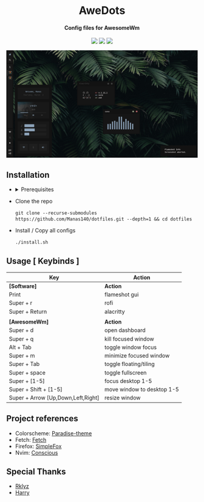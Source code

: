 <h1 align="center">AweDots</h1>
<h4 align="center">Config files for AwesomeWm</h4>

<p align="center">
  <a href="https://github.com/Manas140/dotfiles/stargazers"><img src="https://img.shields.io/github/stars/Manas140/dotfiles?colorA=151515&colorB=8C977D&style=for-the-badge&logo=starship"></a>
  <a href="https://github.com/Manas140/dotfiles/issues"><img src="https://img.shields.io/github/issues/Manas140/dotfiles?colorA=151515&colorB=B66467&style=for-the-badge&logo=bugatti"></a>
  <a href="https://github.com/Manas140/dotfiles/network/members"><img src="https://img.shields.io/github/forks/Manas140/dotfiles?colorA=151515&colorB=8DA3B9&style=for-the-badge&logo=github"></a>
</p>

<p align="center">
  <img src="preview.png">
</p>

## Installation

- <details><summary>Prerequisites</summary>

  > Must have, just to make sure everything works properly

    ```
    awesome bluez elogind flameshot alacritty mpd mpDris2 nmcli picom playerctl pulsemixer redshift rofi xsettingsd zsh
    ```

  > Suggested, makes everything feel complete

    ```
    kitty chromium ncmpcpp nvim lf zathura
    ```

- Clone the repo

  ```
  git clone --recurse-submodules https://github.com/Manas140/dotfiles.git --depth=1 && cd dotfiles
  ```

- Install / Copy all configs

  ```
  ./install.sh 
  ```

</details>

## Usage [ Keybinds ] 
| Key                                  | Action                     |
| -----                                | -----                      |
| **[Software]**                       | **Action**                 |
| Print                                | flameshot gui              |
| Super + r                            | rofi                       |
| Super + Return                       | alacritty                  |
|                                      |                            |
| **[AwesomeWm]**                      | **Action**                 |
| Super + d                            | open dashboard             |
| Super + q                            | kill focused window        |
| Alt + Tab                            | toggle window focus        |
| Super + m                            | minimize focused window    |
| Super + Tab                          | toggle floating/tiling     |
| Super + space                        | toggle fullscreen          |
| Super + [1-5]                        | focus desktop 1-5          |
| Super + Shift + [1-5]                | move window to desktop 1-5 |
| Super + Arrow [Up,Down,Left,Right]   | resize window              |


## Project references
  - Colorscheme: [Paradise-theme](https://github.com/paradise-theme)
  - Fetch: [Fetch](https://github.com/manas140/fetch)
  - Firefox: [SimpleFox](https://github.com/migueravila/SimpleFox)
  - Nvim: [Conscious](https://github.com/manas140/conscious)

## Special Thanks

  - [Rklyz](https://github.com/rklyz)
  - [Harry](https://github.com/saimoomedits)
